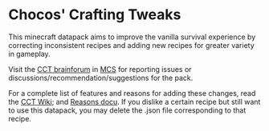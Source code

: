 # Chocos' Crafting Tweaks

This minecraft datapack aims to improve the vanilla survival experience by correcting inconsistent recipes and adding new recipes for greater variety in gameplay.

Visit the [CCT brainforum](https://discord.com/channels/308744621616529410/1243802341824663602) in [MCS](https://discord.com/invite/NtVxyW5) for reporting issues or discussions/recommendation/suggestions for the pack.

For a complete list of features and reasons for adding these changes, read the [CCT Wiki](https://github.com/mygazthehealer/chocos-crafting-tweaks/blob/main/RECIPE.md); and [Reasons docu](https://github.com/mygazthehealer/chocos-crafting-tweaks/blob/main/Reason.md).  If you dislike a certain recipe but still want to use this datapack, you may delete the .json file corresponding to that recipe.
